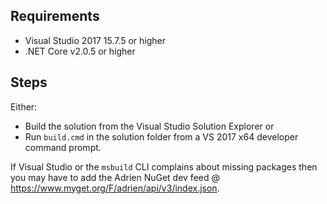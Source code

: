 ## Requirements

* Visual Studio 2017 15.7.5 or higher
* .NET Core v2.0.5 or higher

## Steps
Either:
 * Build the solution from the Visual Studio Solution Explorer or
 * Run `build.cmd` in the solution folder from a VS 2017 x64 developer command prompt.        

If Visual Studio or the `msbuild` CLI complains about missing packages then you may have to add the Adrien NuGet dev
feed @ https://www.myget.org/F/adrien/api/v3/index.json. 